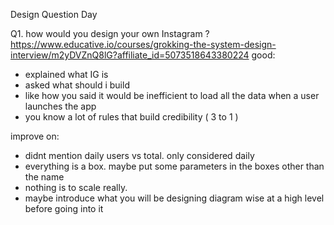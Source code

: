 Design Question Day  
 
Q1.  how would you design your own Instagram  ?
https://www.educative.io/courses/grokking-the-system-design-interview/m2yDVZnQ8lG?affiliate_id=5073518643380224 
good:
- explained what IG is 
- asked what should i build
- like how you said it would be inefficient to load all the data when a user launches the app
- you know a lot of rules that build credibility ( 3 to 1 ) 

improve on:
- didnt mention daily users vs total. only considered daily
- everything is a box. maybe put some parameters in the boxes other than the name
- nothing is to scale really. 
- maybe introduce what you will be designing diagram wise at a high level before going into it
